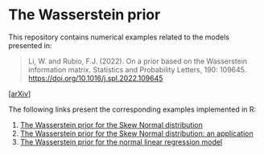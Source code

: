 # The Wasserstein prior

This repository contains numerical examples related to the models presented in:

> Li, W. and Rubio, F.J. (2022). On a prior based on the Wasserstein information matrix. Statistics and Probability Letters, 190: 109645. https://doi.org/10.1016/j.spl.2022.109645

[[arXiv](https://arxiv.org/abs/2202.03217)]

The following links present the corresponding examples implemented in R:

 1. [The Wasserstein prior for the Skew Normal distribution](https://rpubs.com/FJRubio/piwSN)
 2. [The Wasserstein prior for the Skew Normal distribution: an application](https://rpubs.com/FJRubio/piwBMI)
 3. [The Wasserstein prior for the normal linear regression model](https://rpubs.com/FJRubio/piwNLRM)
